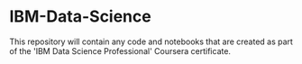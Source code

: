 # IBM-Data-Science
This repository will contain any code and notebooks that are created as part of the 'IBM Data Science Professional' Coursera certificate. 
